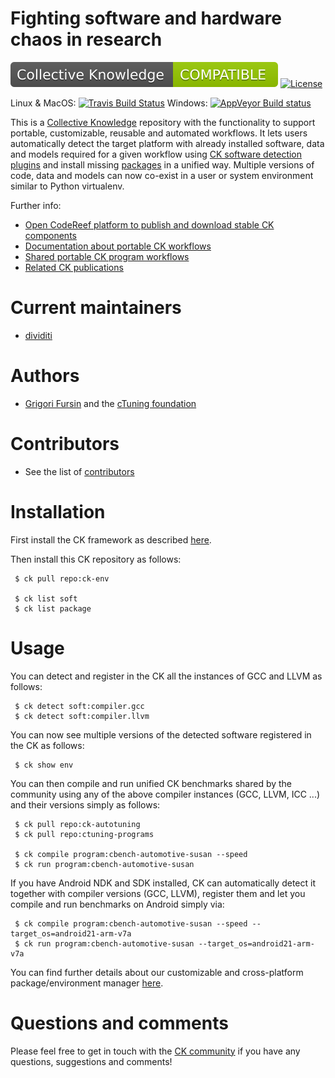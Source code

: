 Fighting software and hardware chaos in research
================================================

[![compatibility](https://github.com/ctuning/ck-guide-images/blob/master/ck-compatible.svg)](https://github.com/ctuning/ck)
[![License](https://img.shields.io/badge/License-BSD%203--Clause-blue.svg)](https://opensource.org/licenses/BSD-3-Clause)

Linux & MacOS: [![Travis Build Status](https://travis-ci.org/ctuning/ck-env.svg?branch=master)](https://travis-ci.org/ctuning/ck-env)
Windows: [![AppVeyor Build status](https://ci.appveyor.com/api/projects/status/github/ctuning/ck-env?branch=master&svg=true)](https://ci.appveyor.com/project/ens-lg4/ck-env)

This is a [Collective Knowledge](https://github.com/ctuning/ck) repository
with the functionality to support portable, customizable, reusable and automated workflows.
It lets users automatically detect the target platform with already installed software, data and models
required for a given workflow using [CK software detection plugins](https://codereef.ai/portal/c/soft)
and install missing [packages](https://codereef.ai/portal/c/package) in a unified way.
Multiple versions of code, data and models can now co-exist in a user or system environment
similar to Python virtualenv. 

Further info:
* [Open CodeReef platform to publish and download stable CK components](https://CodeReef.ai/portal/static/docs)
* [Documentation about portable CK workflows](https://github.com/ctuning/ck/wiki/Portable-workflows)
* [Shared portable CK program workflows](https://codereef.ai/portal/c/program)
* [Related CK publications](https://github.com/ctuning/ck/wiki/Publications)

Current maintainers
===================
* [dividiti](http://dividiti.com)

Authors
=======
* [Grigori Fursin](https://fursin.net) and the [cTuning foundation](https://cTuning.org)

Contributors
============
* See the list of [contributors](https://github.com/ctuning/ck-env/blob/master/CONTRIBUTIONS)

Installation
============

First install the CK framework as described [here](https://github.com/ctuning/ck#installation).

Then install this CK repository as follows:

```
 $ ck pull repo:ck-env

 $ ck list soft
 $ ck list package

```

Usage
=====

You can detect and register in the CK all the instances of GCC and LLVM as follows:
```
 $ ck detect soft:compiler.gcc
 $ ck detect soft:compiler.llvm
```

You can now see multiple versions of the detected software registered in the CK as follows:
```
 $ ck show env
```

You can then compile and run unified CK benchmarks shared by the community using 
any of the above compiler instances (GCC, LLVM, ICC ...) and their versions simply as follows:

```
 $ ck pull repo:ck-autotuning
 $ ck pull repo:ctuning-programs

 $ ck compile program:cbench-automotive-susan --speed
 $ ck run program:cbench-automotive-susan
```

If you have Android NDK and SDK installed, CK can automatically detect it together with compiler
versions (GCC, LLVM), register them and let you compile and run benchmarks on Android simply via:
```
 $ ck compile program:cbench-automotive-susan --speed --target_os=android21-arm-v7a
 $ ck run program:cbench-automotive-susan --target_os=android21-arm-v7a
```

You can find further details about our customizable and cross-platform package/environment manager
[here](https://github.com/ctuning/ck/wiki/Portable-workflows).


Questions and comments
======================

Please feel free to get in touch with the [CK community](https://github.com/ctuning/ck/wiki/Contacts) 
if you have any questions, suggestions and comments!
